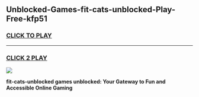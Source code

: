 
## Unblocked-Games-fit-cats-unblocked-Play-Free-kfp51
<h3>
<a href="https://premium76.site?title=fit-cats-unblocked&ref=20M">CLICK TO PLAY</a></h3>
<hr>

<h3>
<a href="https://premium76.site?title=fit-cats-unblocked&ref=20M">CLICK 2 PLAY</a>
  
</h3>

<a href="https://premium76.site?title=fit-cats-unblocked&ref=19M"><img src="https://clearcache.store/games.png"></a>


**fit-cats-unblocked games unblocked: Your Gateway to Fun and Accessible Online Gaming**
